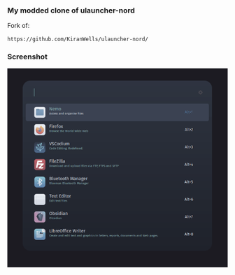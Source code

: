 ### My modded clone of ulauncher-nord

Fork of:

```
https://github.com/KiranWells/ulauncher-nord/
```

### Screenshot

![ulauncherpng.png](../../assets/ulauncher_theme.png)

### 
